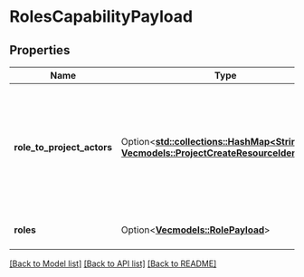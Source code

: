 # RolesCapabilityPayload

## Properties

Name | Type | Description | Notes
------------ | ------------- | ------------- | -------------
**role_to_project_actors** | Option<[**std::collections::HashMap<String, Vec<models::ProjectCreateResourceIdentifier>>**](Vec.md)> | A map of role PCRI (can be ID or REF) to a list of user or group PCRI IDs to associate with the role and project. | [optional]
**roles** | Option<[**Vec<models::RolePayload>**](RolePayload.md)> | The list of roles to create. | [optional]

[[Back to Model list]](../README.md#documentation-for-models) [[Back to API list]](../README.md#documentation-for-api-endpoints) [[Back to README]](../README.md)


